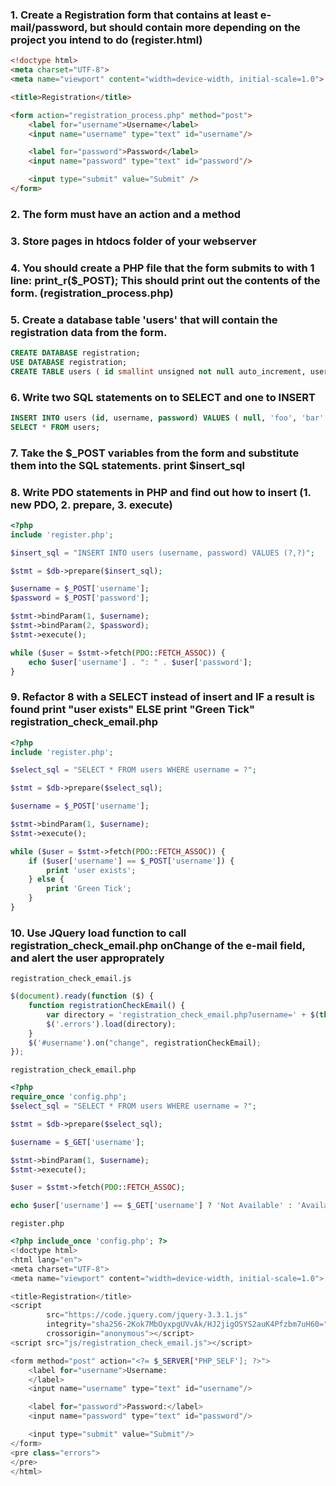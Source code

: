 ### 1. Create a Registration form that contains at least e-mail/password, but should contain more depending on the project you intend to do (register.html)

```html
<!doctype html>
<meta charset="UTF-8">
<meta name="viewport" content="width=device-width, initial-scale=1.0">

<title>Registration</title>

<form action="registration_process.php" method="post">
    <label for="username">Username</label>
    <input name="username" type="text" id="username"/>

    <label for="password">Password</label>
    <input name="password" type="text" id="password"/>

    <input type="submit" value="Submit" />
</form>
```

### 2. The form must have an action and a method

### 3. Store pages in htdocs folder of your webserver

### 4. You should create a PHP file that the form submits to with 1 line: print_r($_POST); This should print out the contents of the form. (registration_process.php)

### 5. Create a database table 'users' that will contain the registration data from the form.

```sql
CREATE DATABASE registration;
USE DATABASE registration;
CREATE TABLE users ( id smallint unsigned not null auto_increment, username varchar(20) not null unique, password varchar(20) not null, primary key (id) );
```

### 6. Write two SQL statements on to SELECT and one to INSERT

```sql
INSERT INTO users (id, username, password) VALUES ( null, 'foo', 'bar' );
SELECT * FROM users;
```

### 7. Take the $_POST variables from the form and substitute them into the SQL statements. print $insert_sql

### 8. Write PDO statements in PHP and find out how to insert (1. new PDO, 2. prepare, 3. execute)
```php
<?php
include 'register.php';

$insert_sql = "INSERT INTO users (username, password) VALUES (?,?)";

$stmt = $db->prepare($insert_sql);

$username = $_POST['username'];
$password = $_POST['password'];

$stmt->bindParam(1, $username);
$stmt->bindParam(2, $password);
$stmt->execute();

while ($user = $stmt->fetch(PDO::FETCH_ASSOC)) {
    echo $user['username'] . ": " . $user['password'];
}
```

### 9. Refactor 8 with a SELECT instead of insert and IF a result is found print "user exists" ELSE print "Green Tick" registration_check_email.php

```php
<?php
include 'register.php';

$select_sql = "SELECT * FROM users WHERE username = ?";

$stmt = $db->prepare($select_sql);

$username = $_POST['username'];

$stmt->bindParam(1, $username);
$stmt->execute();

while ($user = $stmt->fetch(PDO::FETCH_ASSOC)) {
    if ($user['username'] == $_POST['username']) {
        print 'user exists';
    } else {
        print 'Green Tick';
    }
}

```

### 10. Use JQuery load function to call registration_check_email.php onChange of the e-mail field, and alert the user approprately

`registration_check_email.js`
```javascript
$(document).ready(function ($) {
    function registrationCheckEmail() {
        var directory = 'registration_check_email.php?username=' + $(this).val();
        $('.errors').load(directory);
    }
    $('#username').on("change", registrationCheckEmail);
});
```
`registration_check_email.php`
```php
<?php
require_once 'config.php';
$select_sql = "SELECT * FROM users WHERE username = ?";

$stmt = $db->prepare($select_sql);

$username = $_GET['username'];

$stmt->bindParam(1, $username);
$stmt->execute();

$user = $stmt->fetch(PDO::FETCH_ASSOC);

echo $user['username'] == $_GET['username'] ? 'Not Available' : 'Available';
```
`register.php`
```php
<?php include_once 'config.php'; ?>
<!doctype html>
<html lang="en">
<meta charset="UTF-8">
<meta name="viewport" content="width=device-width, initial-scale=1.0">

<title>Registration</title>
<script
        src="https://code.jquery.com/jquery-3.3.1.js"
        integrity="sha256-2Kok7MbOyxpgUVvAk/HJ2jigOSYS2auK4Pfzbm7uH60="
        crossorigin="anonymous"></script>
<script src="js/registration_check_email.js"></script>

<form method="post" action="<?= $_SERVER['PHP_SELF']; ?>">
    <label for="username">Username:
    </label>
    <input name="username" type="text" id="username"/>

    <label for="password">Password:</label>
    <input name="password" type="text" id="password"/>

    <input type="submit" value="Submit"/>
</form>
<pre class="errors">
</pre>
</html>
```
